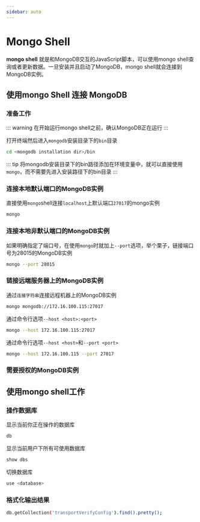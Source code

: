 ```yaml
---
sidebar: auto
---
```

# Mongo Shell

**mongo shell** 就是和MongoDB交互的JavaScript脚本，可以使用mongo shell查询或者更新数据。一旦安装并且启动了MongoDB，mongo shell就会连接到MongoDB实例。

## 使用mongo Shell 连接 MongoDB

### 准备工作
::: warning
在开始运行mongo shell之前，确认MongoDB正在运行
:::

打开终端然后进入`mongodb`安装目录下的`bin`目录
```sh
cd <mongodb installation dir>/bin
```
::: tip
将mongodb安装目录下的bin路径添加在环境变量中，就可以直接使用`mongo`，而不需要先进入安装路径下的bin目录
:::

### 连接本地默认端口的MongoDB实例
直接使用`mongo`shell连接`localhost`上默认端口`27017`的mongo实例
```sh
mongo
```
### 连接本地非默认端口的MongoDB实例
如果明确指定了端口号，在使用`mongo`时就加上`--port`选项，举个栗子，链接端口号为28015的MongoDB实例
```sh
mongo --port 28015
```
### 链接远端服务器上的MongoDB实例
通过`连接字符串`连接远程机器上的MongoDB实例
```sh
mongo mongodb://172.16.100.115:27017
```

通过命令行选项`--host <host>:<port>`
```sh
mongo --host 172.16.100.115:27017
```

通过命令行选项`--host <host>`和`--port <port>`
```sh
mongo --host 172.16.100.115 --port 27017
```

### 需要授权的MongoDB实例



## 使用mongo shell工作

### 操作数据库
显示当前你正在操作的数据库
```sh
db
```
显示当前用户下所有可使用数据库
```sh
show dbs
```
切换数据库
```sh
use <database>
```

### 格式化输出结果
```sh
db.getCollection('transportVerifyConfig').find().pretty();
```

###
